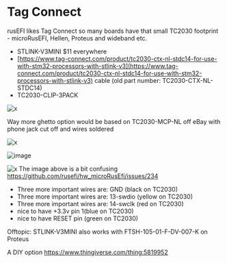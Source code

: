 # Tag Connect

rusEFI likes Tag Connect so many boards have that small TC2030 footprint - microRusEFI, Hellen, Proteus and wideband etc.

* STLINK-V3MINI $11 everywhere
* [https://www.tag-connect.com/product/tc2030-ctx-nl-stdc14-for-use-with-stm32-processors-with-stlink-v3](https://www.tag-connect.com/product/tc2030-ctx-nl-stdc14-for-use-with-stm32-processors-with-stlink-v3) cable (old part number: TC2030-CTX-NL-STDC14)
* TC2030-CLIP-3PACK

![x](Images/tc2030-stlink-v3.jpg)

Way more ghetto option would be based on TC2030-MCP-NL off eBay with phone jack cut off and wires soldered

![x](Hardware/microRusEFI/TC2030_SWD.jpg)

![image](https://github.com/user-attachments/assets/963f1e26-eff2-4b30-b86a-5af6ac6034ae)

![x](Hardware/tc2030.png)
The image above is a bit confusing https://github.com/rusefi/hw_microRusEfi/issues/234

* Three more important wires are: GND (black on TC2030)
* Three more important wires are: 13-swdio (yellow on TC2030)
* Three more important wires are: 14-swclk (red on TC2030)
* nice to have +3.3v pin 1(blue on TC2030)
* nice to have RESET pin (green on TC2030)

Offtopic:
STLINK-V3MINI also works with FTSH-105-01-F-DV-007-K on Proteus

A DIY option https://www.thingiverse.com/thing:5819952
